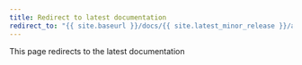 ```yaml
---
title: Redirect to latest documentation
redirect_to: "{{ site.baseurl }}/docs/{{ site.latest_minor_release }}/administration/monitoring-metrics"
---
```


This page redirects to the latest documentation
